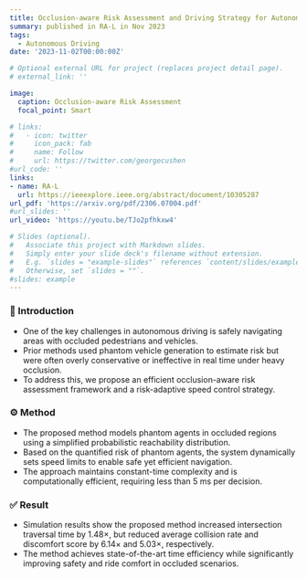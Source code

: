 ```yaml
---
title: Occlusion-aware Risk Assessment and Driving Strategy for Autonomous Vehicles Using Simplified Reachability Quantification
summary: published in RA-L in Nov 2023
tags:
  - Autonomous Driving
date: '2023-11-02T00:00:00Z'

# Optional external URL for project (replaces project detail page).
# external_link: ''

image:
  caption: Occlusion-aware Risk Assessment
  focal_point: Smart

# links:
#   - icon: twitter
#     icon_pack: fab
#     name: Follow
#     url: https://twitter.com/georgecushen
#url_code: ''
links:
- name: RA-L
  url: https://ieeexplore.ieee.org/abstract/document/10305287
url_pdf: 'https://arxiv.org/pdf/2306.07004.pdf'
#url_slides: ''
url_video: 'https://youtu.be/TJo2pfhkxw4'

# Slides (optional).
#   Associate this project with Markdown slides.
#   Simply enter your slide deck's filename without extension.
#   E.g. `slides = "example-slides"` references `content/slides/example-slides.md`.
#   Otherwise, set `slides = ""`.
#slides: example
---
```

### 🧾 Introduction
- One of the key challenges in autonomous driving is safely navigating areas with occluded pedestrians and vehicles.
- Prior methods used phantom vehicle generation to estimate risk but were often overly conservative or ineffective in real time under heavy occlusion.
- To address this, we propose an efficient occlusion-aware risk assessment framework and a risk-adaptive speed control strategy.
### ⚙️ Method
- The proposed method models phantom agents in occluded regions using a simplified probabilistic reachability distribution.
- Based on the quantified risk of phantom agents, the system dynamically sets speed limits to enable safe yet efficient navigation.
- The approach maintains constant-time complexity and is computationally efficient, requiring less than 5 ms per decision.
### ✅ Result
- Simulation results show the proposed method increased intersection traversal time by 1.48×,
but reduced average collision rate and discomfort score by 6.14× and 5.03×, respectively.
- The method achieves state-of-the-art time efficiency while significantly improving safety and ride comfort in occluded scenarios.

